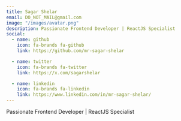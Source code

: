 ```yaml
---
title: Sagar Shelar
email: DO_NOT_MAIL@gmail.com
image: "/images/avatar.png"
description: Passionate Frontend Developer | ReactJS Specialist
social:
  - name: github
    icon: fa-brands fa-github
    link: https://github.com/mr-sagar-shelar

  - name: twitter
    icon: fa-brands fa-twitter
    link: https://x.com/sagarshelar

  - name: linkedin
    icon: fa-brands fa-linkedin
    link: https://www.linkedin.com/in/mr-sagar-shelar/
---
```


Passionate Frontend Developer | ReactJS Specialist
